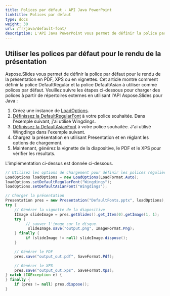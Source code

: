 ```yaml
---
title: Polices par défaut - API Java PowerPoint
linktitle: Polices par défaut
type: docs
weight: 30
url: /fr/java/default-font/
description: L'API Java PowerPoint vous permet de définir la police par défaut pour le rendu de la présentation en PDF, XPS ou en vignettes. Cet article montre comment définir la police DefaultRegular et la police DefaultAsian à utiliser comme polices par défaut.
---
```



## **Utiliser les polices par défaut pour le rendu de la présentation**
Aspose.Slides vous permet de définir la police par défaut pour le rendu de la présentation en PDF, XPS ou en vignettes. Cet article montre comment définir la police DefaultRegular et la police DefaultAsian à utiliser comme polices par défaut. Veuillez suivre les étapes ci-dessous pour charger des polices à partir de répertoires externes en utilisant l'API Aspose.Slides pour Java :

1. Créez une instance de [LoadOptions](https://reference.aspose.com/slides/java/com.aspose.slides/LoadOptions).
1. [Définissez la DefaultRegularFont](https://reference.aspose.com/slides/java/com.aspose.slides/LoadOptions#setDefaultRegularFont-java.lang.String-) à votre police souhaitée. Dans l'exemple suivant, j'ai utilisé Wingdings.
1. [Définissez la DefaultAsianFont](https://reference.aspose.com/slides/java/com.aspose.slides/LoadOptions#setDefaultAsianFont-java.lang.String-) à votre police souhaitée. J'ai utilisé Wingdings dans l'exemple suivant.
1. Chargez la présentation en utilisant Presentation et en réglant les options de chargement.
1. Maintenant, générez la vignette de la diapositive, le PDF et le XPS pour vérifier les résultats.

L'implémentation ci-dessus est donnée ci-dessous.

```java
// Utilisez les options de chargement pour définir les polices régulières et asiatiques par défaut
LoadOptions loadOptions = new LoadOptions(LoadFormat.Auto);
loadOptions.setDefaultRegularFont("Wingdings");
loadOptions.setDefaultAsianFont("Wingdings");

// Charger la présentation
Presentation pres = new Presentation("DefaultFonts.pptx", loadOptions);
try {
    // Générer la vignette de la diapositive
    IImage slideImage = pres.getSlides().get_Item(0).getImage(1, 1);
    try {
         // sauver l'image sur le disque.
          slideImage.save("output.png", ImageFormat.Png);
    } finally {
         if (slideImage != null) slideImage.dispose();
    }

    // Générer le PDF
    pres.save("output_out.pdf", SaveFormat.Pdf);

    // Générer le XPS
    pres.save("output_out.xps", SaveFormat.Xps);
} catch (IOException e) {
} finally {
    if (pres != null) pres.dispose();
}
```